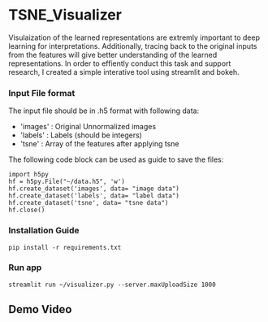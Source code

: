 # TSNE_Visualizer

Visulaization of the learned representations are extremly important to deep learning for interpretations. Additionally, tracing back to the original inputs from the features will give better understanding of the learned representations. In order to effiently conduct this task and support research, I created a simple interative tool using streamlit and bokeh. 


### Input File format

The input file should be in .h5 format with following data:

  - 'images' : Original Unnormalized images
  - 'labels' : Labels (should be integers)
  - 'tsne'   : Array of the features after applying tsne
  
The following code block can be used as guide to save the files:

```
import h5py
hf = h5py.File("~/data.h5", 'w')
hf.create_dataset('images', data= "image data")
hf.create_dataset('labels', data= "label data")
hf.create_dataset('tsne', data= "tsne data")
hf.close()
```



### Installation Guide

```
pip install -r requirements.txt
```

### Run app

```
streamlit run ~/visualizer.py --server.maxUploadSize 1000
```

## Demo Video


